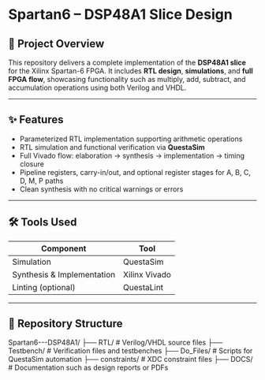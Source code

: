 # Spartan6 – DSP48A1 Slice Design

## 📌 Project Overview
This repository delivers a complete implementation of the **DSP48A1 slice** for the Xilinx Spartan-6 FPGA. It includes **RTL design**, **simulations**, and **full FPGA flow**, showcasing functionality such as multiply, add, subtract, and accumulation operations using both Verilog and VHDL.

---

## ✨ Features
- Parameterized RTL implementation supporting arithmetic operations  
- RTL simulation and functional verification via **QuestaSim**  
- Full Vivado flow: elaboration → synthesis → implementation → timing closure  
- Pipeline registers, carry-in/out, and optional register stages for A, B, C, D, M, P paths  
- Clean synthesis with no critical warnings or errors  

---

## 🛠 Tools Used
| Component              | Tool            |
|------------------------|-----------------|
| Simulation             | QuestaSim       |
| Synthesis & Implementation | Xilinx Vivado |
| Linting (optional)     | QuestaLint      |

---

## 📂 Repository Structure
Spartan6---DSP48A1/
├── RTL/ # Verilog/VHDL source files
├── Testbench/ # Verification files and testbenches
├── Do_Files/ # Scripts for QuestaSim automation
├── constraints/ # XDC constraint files
├── DOCS/ # Documentation such as design reports or PDFs
